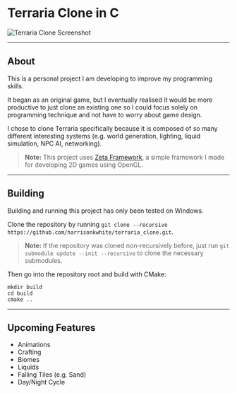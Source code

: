 # Terraria Clone in C

<img src="https://github.com/user-attachments/assets/5bd76a70-30ed-4fe0-8b2e-2decf3a3511f" alt="Terraria Clone Screenshot" style="max-width: 100%; height: auto;" />

---

## About

This is a personal project I am developing to improve my programming skills.

It began as an original game, but I eventually realised it would be more productive to just clone an existing one so I could focus solely on programming technique and not have to worry about game design.

I chose to clone Terraria specifically because it is composed of so many different interesting systems (e.g. world generation, lighting, liquid simulation, NPC AI, networking).

> **Note:** This project uses [Zeta Framework](https://github.com/harrisonkwhite/zeta_framework), a simple framework I made for developing 2D games using OpenGL.

---

## Building

Building and running this project has only been tested on Windows.

Clone the repository by running `git clone --recursive https://github.com/harrisonkwhite/terraria_clone.git`.

> **Note:** If the repository was cloned non-recursively before, just run `git submodule update --init --recursive` to clone the necessary submodules.

Then go into the repository root and build with CMake:

```
mkdir build
cd build
cmake ..
```

---

## Upcoming Features

- Animations  
- Crafting  
- Biomes  
- Liquids  
- Falling Tiles (e.g. Sand)  
- Day/Night Cycle
